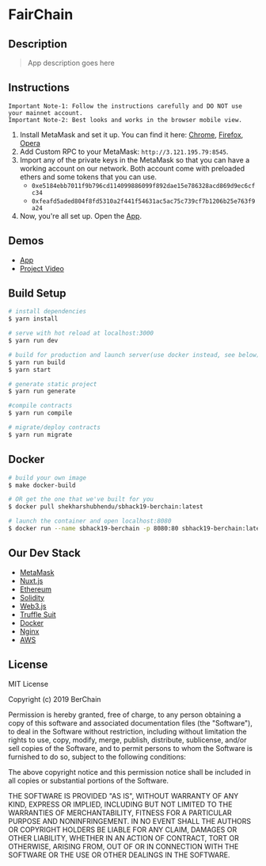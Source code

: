 # FairChain

## Description

> App description goes here

## Instructions

```
Important Note-1: Follow the instructions carefully and DO NOT use your mainnet account.
Important Note-2: Best looks and works in the browser mobile view.
```

1. Install MetaMask and set it up. You can find it here:
   [Chrome](https://chrome.google.com/webstore/detail/nkbihfbeogaeaoehlefnkodbefgpgknn), [Firefox](https://addons.mozilla.org/en-US/firefox/addon/ether-metamask/), [Opera](https://addons.opera.com/en/extensions/details/metamask/)
2. Add Custom RPC to your MetaMask: `http://3.121.195.79:8545`.
3. Import any of the private keys in the MetaMask so that you can have a working account on our network.
   Both account come with preloaded ethers and some tokens that you can use.
    - `0xe5184ebb7011f9b796cd114099886099f892dae15e786328acd869d9ec6cfc34`
    - `0xfeafd5aded804f8fd5310a2f441f54631ac5ac75c739cf7b1206b25e763f9a24`
4. Now, you're all set up. Open the [App](http://3.121.195.79:8080).

## Demos

- [App](http://3.121.195.79:8080)
- [Project Video](google.com)

## Build Setup

``` bash
# install dependencies
$ yarn install

# serve with hot reload at localhost:3000
$ yarn run dev

# build for production and launch server(use docker instead, see below)
$ yarn run build
$ yarn start

# generate static project
$ yarn run generate

#compile contracts
$ yarn run compile

# migrate/deploy contracts
$ yarn run migrate
```

## Docker

```bash
# build your own image
$ make docker-build

# OR get the one that we've built for you
$ docker pull shekharshubhendu/sbhack19-berchain:latest

# launch the container and open localhost:8080
$ docker run --name sbhack19-berchain -p 8080:80 sbhack19-berchain:latest
```

## Our Dev Stack

- [MetaMask](https://metamask.io/)
- [Nuxt.js](https://nuxtjs.org)
- [Ethereum](https://www.ethereum.org/)
- [Solidity](https://github.com/ethereum/solidity)
- [Web3.js](https://github.com/ethereum/web3.js)
- [Truffle Suit](http://trufflesuite.com)
- [Docker](https://www.docker.com/)
- [Nginx](https://www.nginx.com/)
- [AWS](https://aws.amazon.com/)

## License

MIT License

Copyright (c) 2019 BerChain

Permission is hereby granted, free of charge, to any person obtaining a copy
of this software and associated documentation files (the "Software"), to deal
in the Software without restriction, including without limitation the rights
to use, copy, modify, merge, publish, distribute, sublicense, and/or sell
copies of the Software, and to permit persons to whom the Software is
furnished to do so, subject to the following conditions:

The above copyright notice and this permission notice shall be included in all
copies or substantial portions of the Software.

THE SOFTWARE IS PROVIDED "AS IS", WITHOUT WARRANTY OF ANY KIND, EXPRESS OR
IMPLIED, INCLUDING BUT NOT LIMITED TO THE WARRANTIES OF MERCHANTABILITY,
FITNESS FOR A PARTICULAR PURPOSE AND NONINFRINGEMENT. IN NO EVENT SHALL THE
AUTHORS OR COPYRIGHT HOLDERS BE LIABLE FOR ANY CLAIM, DAMAGES OR OTHER
LIABILITY, WHETHER IN AN ACTION OF CONTRACT, TORT OR OTHERWISE, ARISING FROM,
OUT OF OR IN CONNECTION WITH THE SOFTWARE OR THE USE OR OTHER DEALINGS IN THE
SOFTWARE.
